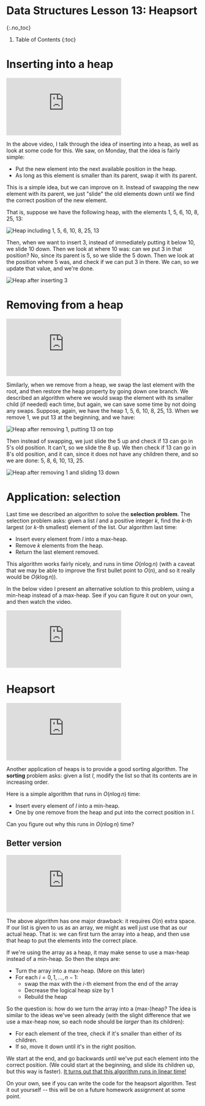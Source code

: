 # Data Structures Lesson 13: Heapsort
{:.no_toc}

1. Table of Contents
{:toc}

# Inserting into a heap

<div class="youtube-container">
    <iframe src="https://www.youtube.com/embed/98Y9IGljATg" frameborder="0" allow="accelerometer; autoplay; clipboard-write; encrypted-media; gyroscope; picture-in-picture" allowfullscreen></iframe>
</div>

In the above video, I talk through the idea of inserting into a heap, as well as look at some code for this. We saw, on Monday, that the idea is fairly simple:

* Put the new element into the next available position in the heap.
* As long as this element is smaller than its parent, swap it with its parent.

This is a simple idea, but we can improve on it. Instead of swapping the new element with its parent, we just "slide" the old elements down until we find the correct position of the new element.

That is, suppose we have the following heap, with the elements 1, 5, 6, 10, 8, 25, 13:

<img alt="Heap including 1, 5, 6, 10, 8, 25, 13" src="heap.jpeg" class="noreverse" />

Then, when we want to insert 3, instead of immediately putting it below 10, we slide 10 down. Then we look at where 10 was: can we put 3 in that position? No, since its parent is 5, so we slide the 5 down. Then we look at the position where 5 was, and check if we can put 3 in there. We can, so we update that value, and we're done.

<img alt="Heap after inserting 3" src="heap-insert.jpeg" class="noreverse" />

# Removing from a heap

<div class="youtube-container">
<iframe src="https://www.youtube.com/embed/k3ArniDSCKY" frameborder="0" allow="accelerometer; autoplay; clipboard-write; encrypted-media; gyroscope; picture-in-picture" allowfullscreen></iframe>
</div>

Similarly, when we remove from a heap, we swap the last element with the root, and then restore the heap property by going down one branch. We described an algorithm where we would swap the element with its smaller child (if needed) each time, but again, we can save some time by not doing any swaps. Suppose, again, we have the heap 1, 5, 6, 10, 8, 25, 13. When we remove 1, we put 13 at the beginning, and we have:

<img alt="Heap after removing 1, putting 13 on top" src="heap-remove.jpeg" class="noreverse" />

Then instead of swapping, we just slide the 5 up and check if 13 can go in 5's old position. It can't, so we slide the 8 up. We then check if 13 can go in 8's old position, and it can, since it does not have any children there, and so we are done: 5, 8, 6, 10, 13, 25.

<img alt="Heap after removing 1 and sliding 13 down" src="heap-remove-slide-down.jpeg" class="noreverse" />

# Application: selection

Last time we described an algorithm to solve the **selection problem**. The selection problem asks: given a list $l$ and a positive integer $k$, find the $k$-th largest (or $k$-th smallest) element of the list. Our algorithm last time:

* Insert every element from $l$ into a max-heap.
* Remove $k$ elements from the heap.
* Return the last element removed.

This algorithm works fairly nicely, and runs in time $O(n \log n)$ (with a caveat that we may be able to improve the first bullet point to $O(n)$, and so it really would be $O(k \log n)$).

In the below video I present an alternative solution to this problem, using a min-heap instead of a max-heap. See if you can figure it out on your own, and then watch the video.

<div class="youtube-container">
<iframe src="https://www.youtube.com/embed/jjZipYnCV60" frameborder="0" allow="accelerometer; autoplay; clipboard-write; encrypted-media; gyroscope; picture-in-picture" allowfullscreen></iframe>
</div>

# Heapsort

<div class="youtube-container">
<iframe src="https://www.youtube.com/embed/YvU765JDoHY" frameborder="0" allow="accelerometer; autoplay; clipboard-write; encrypted-media; gyroscope; picture-in-picture" allowfullscreen></iframe>
</div>

Another application of heaps is to provide a good sorting algorithm. The **sorting** problem asks: given a list $l$, modify the list so that its contents are in increasing order.

Here is a simple algorithm that runs in $O(n \log n)$ time:

* Insert every element of $l$ into a min-heap.
* One by one remove from the heap and put into the correct position in $l$.

Can you figure out why this runs in $O(n \log n)$ time?

## Better version

<div class="youtube-container">
<iframe src="https://www.youtube.com/embed/-97_xD4gpSw" frameborder="0" allow="accelerometer; autoplay; clipboard-write; encrypted-media; gyroscope; picture-in-picture" allowfullscreen></iframe>
</div>

The above algorithm has one major drawback: it requires $O(n)$ extra space. If our list is given to us as an array, we might as well just use that as our actual heap. That is: we can first turn the array into a heap, and then use that heap to put the elements into the correct place.

If we're using the array as a heap, it may make sense to use a max-heap instead of a min-heap. So then the steps are:

* Turn the array into a max-heap. (More on this later)
* For each $i = 0, 1, \ldots, n - 1$:
    * swap the max with the $i$-th element from the end of the array
    * Decrease the logical heap size by 1
    * Rebuild the heap

So the question is: how do we turn the array into a (max-)heap? The idea is similar to the ideas we've seen already (with the slight difference that we use a max-heap now, so each node should be *larger* than its children):

* For each element of the tree, check if it's smaller than either of its children.
* If so, move it down until it's in the right position.

We start at the end, and go backwards until we've put each element into the correct position. (We could start at the beginning, and slide its children up, but this way is faster). [It turns out that this algorithm runs in linear time!](https://stackoverflow.com/a/18742428)

On your own, see if you can write the code for the heapsort algorithm. Test it out yourself -- this will be on a future homework assignment at some point.
